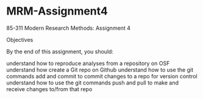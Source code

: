 # MRM-Assignment4
85-311 Modern Research Methods: Assignment 4

Objectives

By the end of this assignment, you should:

understand how to reproduce analyses from a repository on OSF
understand how create a Git repo on Github
understand how to use the git commands add and commit to commit changes to a repo for version control
understand how to use the git commands push and pull to make and receive changes to/from that repo